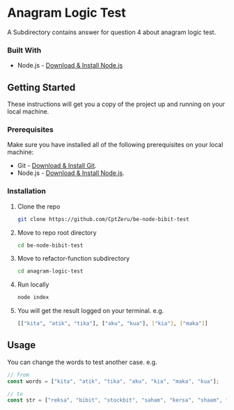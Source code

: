 # Anagram Logic Test

A Subdirectory contains answer for question 4 about anagram logic test.

### Built With
- Node.js - [Download & Install Node.js](https://nodejs.org/en/download/)

## Getting Started

These instructions will get you a copy of the project up and running on your local machine.

### Prerequisites

Make sure you have installed all of the following prerequisites on your local machine:

- Git - [Download & Install Git](https://git-scm.com/downloads).
- Node.js - [Download & Install Node.js](https://nodejs.org/en/download/).

### Installation

1. Clone the repo
   ```sh
   git clone https://github.com/CptZeru/be-node-bibit-test
   ```
2. Move to repo root directory
   ```sh
   cd be-node-bibit-test
   ```
3. Move to refactor-function subdirectory
   ```sh
   cd anagram-logic-test
   ```
4. Run locally
   ```sh
   node index
   ```
5. You will get the result logged on your terminal. e.g.
   ```sh
   [["kita", "atik", "tika"], ["aku", "kua"], ["kia"], ["maka"]]
   ```
## Usage

You can change the words to test another case. e.g.

```js
// from
const words = ["kita", "atik", "tika", "aku", "kia", "maka", "kua"];

// to
const str = ["reksa", "bibit", "stockbit", "saham", "kersa", "shaam", "sekar"];
```
